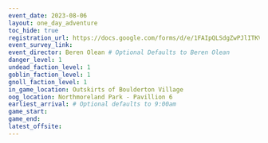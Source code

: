 ```yaml
---
event_date: 2023-08-06
layout: one_day_adventure
toc_hide: true
registration_url: https://docs.google.com/forms/d/e/1FAIpQLSdgZwPJlITKVErkySbMRVTOmiEDpFU0Fur-Olxqv7dALXF09A/viewform
event_survey_link: 
event_director: Beren Olean # Optional Defaults to Beren Olean
danger_level: 1
undead_faction_level: 1
goblin_faction_level: 1
gnoll_faction_level: 1
in_game_location: Outskirts of Boulderton Village
oog_location: Northmoreland Park - Pavillion 6
earliest_arrival: # Optional defaults to 9:00am
game_start: 
game_end: 
latest_offsite:
---
```

